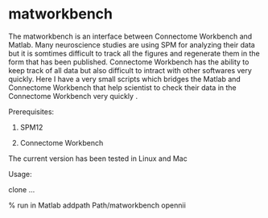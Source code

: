 # matworkbench
The matworkbench is an interface between Connectome Workbench and Matlab. Many neuroscience studies are using SPM for analyzing their data but it is somtimes difficult to track all the figures and regenerate them in the form that has been published. Connectome Workbench has the ability to keep track of all data but also difficult to intract with other softwares very quickly. Here I have a very small scripts which bridges the Matlab and Connectome Workbench that help scientist to check their data in the Connectome Workbench very quickly .

Prerequisites:

1) SPM12

2) Connectome Workbench

The current version has been tested in Linux and Mac


Usage:

clone ...

% run in Matlab
addpath  Path/matworkbench
opennii


